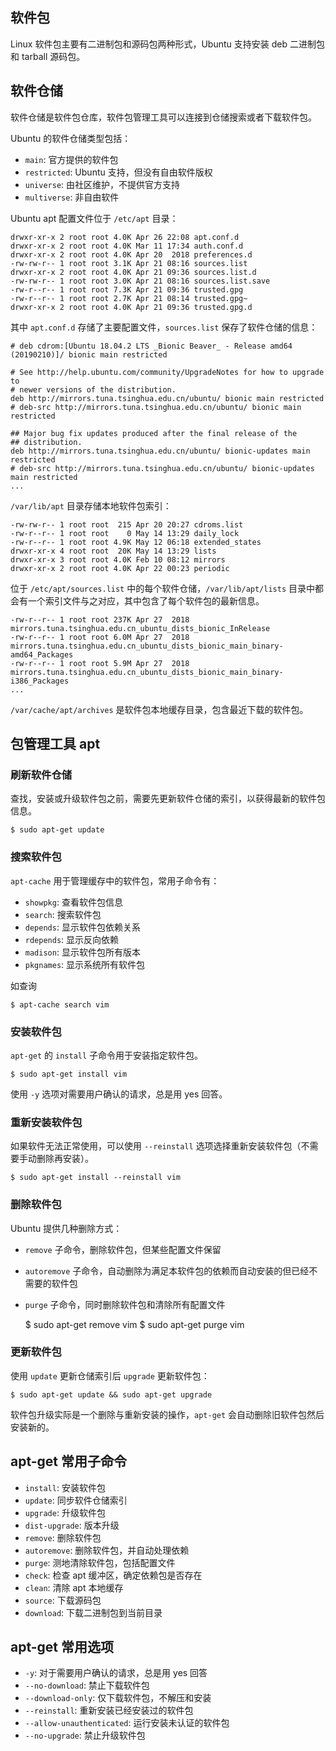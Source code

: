 
## 软件包
Linux 软件包主要有二进制包和源码包两种形式，Ubuntu 支持安装 deb 二进制包和 tarball 源码包。

## 软件仓储
软件仓储是软件包仓库，软件包管理工具可以连接到仓储搜索或者下载软件包。

Ubuntu 的软件仓储类型包括：

- `main`: 官方提供的软件包
- `restricted`: Ubuntu 支持，但没有自由软件版权
- `universe`: 由社区维护，不提供官方支持
- `multiverse`: 非自由软件

Ubuntu apt 配置文件位于 `/etc/apt` 目录：

    drwxr-xr-x 2 root root 4.0K Apr 26 22:08 apt.conf.d
    drwxr-xr-x 2 root root 4.0K Mar 11 17:34 auth.conf.d
    drwxr-xr-x 2 root root 4.0K Apr 20  2018 preferences.d
    -rw-rw-r-- 1 root root 3.1K Apr 21 08:16 sources.list
    drwxr-xr-x 2 root root 4.0K Apr 21 09:36 sources.list.d
    -rw-rw-r-- 1 root root 3.0K Apr 21 08:16 sources.list.save
    -rw-r--r-- 1 root root 7.3K Apr 21 09:36 trusted.gpg
    -rw-r--r-- 1 root root 2.7K Apr 21 08:14 trusted.gpg~
    drwxr-xr-x 2 root root 4.0K Apr 21 09:36 trusted.gpg.d

其中 `apt.conf.d` 存储了主要配置文件，`sources.list` 保存了软件仓储的信息：

    # deb cdrom:[Ubuntu 18.04.2 LTS _Bionic Beaver_ - Release amd64 (20190210)]/ bionic main restricted

    # See http://help.ubuntu.com/community/UpgradeNotes for how to upgrade to
    # newer versions of the distribution.
    deb http://mirrors.tuna.tsinghua.edu.cn/ubuntu/ bionic main restricted
    # deb-src http://mirrors.tuna.tsinghua.edu.cn/ubuntu/ bionic main restricted

    ## Major bug fix updates produced after the final release of the
    ## distribution.
    deb http://mirrors.tuna.tsinghua.edu.cn/ubuntu/ bionic-updates main restricted
    # deb-src http://mirrors.tuna.tsinghua.edu.cn/ubuntu/ bionic-updates main restricted
    ...

`/var/lib/apt` 目录存储本地软件包索引：

    -rw-rw-r-- 1 root root  215 Apr 20 20:27 cdroms.list
    -rw-r--r-- 1 root root    0 May 14 13:29 daily_lock
    -rw-r--r-- 1 root root 4.9K May 12 06:18 extended_states
    drwxr-xr-x 4 root root  20K May 14 13:29 lists
    drwxr-xr-x 3 root root 4.0K Feb 10 08:12 mirrors
    drwxr-xr-x 2 root root 4.0K Apr 22 00:23 periodic

位于 `/etc/apt/sources.list` 中的每个软件仓储，`/var/lib/apt/lists` 目录中都会有一个索引文件与之对应，其中包含了每个软件包的最新信息。

    -rw-r--r-- 1 root root 237K Apr 27  2018 mirrors.tuna.tsinghua.edu.cn_ubuntu_dists_bionic_InRelease
    -rw-r--r-- 1 root root 6.0M Apr 27  2018 mirrors.tuna.tsinghua.edu.cn_ubuntu_dists_bionic_main_binary-amd64_Packages
    -rw-r--r-- 1 root root 5.9M Apr 27  2018 mirrors.tuna.tsinghua.edu.cn_ubuntu_dists_bionic_main_binary-i386_Packages
    ...

`/var/cache/apt/archives` 是软件包本地缓存目录，包含最近下载的软件包。


## 包管理工具 apt

### 刷新软件仓储

查找，安装或升级软件包之前，需要先更新软件仓储的索引，以获得最新的软件包信息。

    $ sudo apt-get update

### 搜索软件包

`apt-cache` 用于管理缓存中的软件包，常用子命令有：

- `showpkg`: 查看软件包信息
- `search`: 搜索软件包
- `depends`: 显示软件包依赖关系
- `rdepends`: 显示反向依赖
- `madison`: 显示软件包所有版本
- `pkgnames`: 显示系统所有软件包

如查询

    $ apt-cache search vim

### 安装软件包
`apt-get` 的 `install` 子命令用于安装指定软件包。

    $ sudo apt-get install vim

使用 `-y` 选项对需要用户确认的请求，总是用 yes 回答。

### 重新安装软件包
如果软件无法正常使用，可以使用 `--reinstall` 选项选择重新安装软件包（不需要手动删除再安装）。

    $ sudo apt-get install --reinstall vim

### 删除软件包
Ubuntu 提供几种删除方式：

- `remove` 子命令，删除软件包，但某些配置文件保留
- `autoremove` 子命令，自动删除为满足本软件包的依赖而自动安装的但已经不需要的软件包
- `purge` 子命令，同时删除软件包和清除所有配置文件

    $ sudo apt-get remove vim
    $ sudo apt-get purge vim

### 更新软件包
使用 `update` 更新仓储索引后 `upgrade` 更新软件包：

    $ sudo apt-get update && sudo apt-get upgrade

软件包升级实际是一个删除与重新安装的操作，`apt-get` 会自动删除旧软件包然后安装新的。

## apt-get 常用子命令

- `install`: 安装软件包
- `update`: 同步软件仓储索引
- `upgrade`: 升级软件包
- `dist-upgrade`: 版本升级
- `remove`: 删除软件包
- `autoremove`: 删除软件包，并自动处理依赖
- `purge`: 测地清除软件包，包括配置文件
- `check`: 检查 apt 缓冲区，确定依赖包是否存在
- `clean`: 清除 apt 本地缓存
- `source`: 下载源码包
- `download`: 下载二进制包到当前目录


## apt-get 常用选项

- `-y`: 对于需要用户确认的请求，总是用 yes 回答
- `--no-download`: 禁止下载软件包
- `--download-only`: 仅下载软件包，不解压和安装
- `--reinstall`: 重新安装已经安装过的软件包
- `--allow-unauthenticated`: 运行安装未认证的软件包
- `--no-upgrade`: 禁止升级软件包
